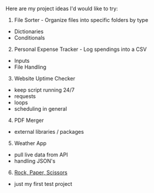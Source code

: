 Here are my project ideas I'd would like to try:


1. File Sorter - Organize files into specific folders by type
- Dictionaries
- Conditionals


2. Personal Expense Tracker - Log spendings into a CSV 
- Inputs
- File Handling


3. Website Uptime Checker
- keep script running 24/7
- requests
- loops
- scheduling in general


4. PDF Merger 
- external libraries / packages


5. Weather App
- pull live data from API
- handling JSON's


6. [Rock, Paper, Scissors](https://github.com/pythorine/rock-paper-scissors)
- just my first test project